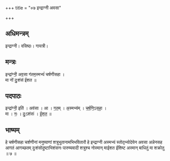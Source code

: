 +++
title = "०७ इन्द्राग्नी अवसा"

+++
## अधिमन्त्रम्
इन्द्राग्नी। वसिष्ठः। गायत्री।

## मन्त्रः
इन्द्रा॑ग्नी॒ अव॒सा ग॑तम॒स्मभ्यं॑ चर्षणीसहा ।  
मा नो॑ दुः॒शंस॑ ईशत ॥

## पदपाठः
इन्द्रा॑ग्नी॒ इति॑ । अव॑सा । आ । ग॒त॒म् । अ॒स्मभ्य॑म् । च॒र्ष॒णि॒ऽस॒हा॒ ।  
मा । नः॒ । दुः॒ऽशंसः॑ । ई॒श॒त॒ ॥

## भाष्यम्
हे चर्षणीसहा चर्शणीनां मनुष्याणां शत्रुभूतानामभिभवितारौ हे इन्द्राग्नी अस्मभ्यं स्तोतृभ्योदेयेन अवसा अन्नेनसह आगतं आगच्छतम् दुःशंसोदुष्टाभिशंसनः पारुष्यवादी शत्रुश्च नोस्मान् माईशत ईशिष्ट अस्मान् बाधितुं मा शक्रोतु ॥ ७ ॥